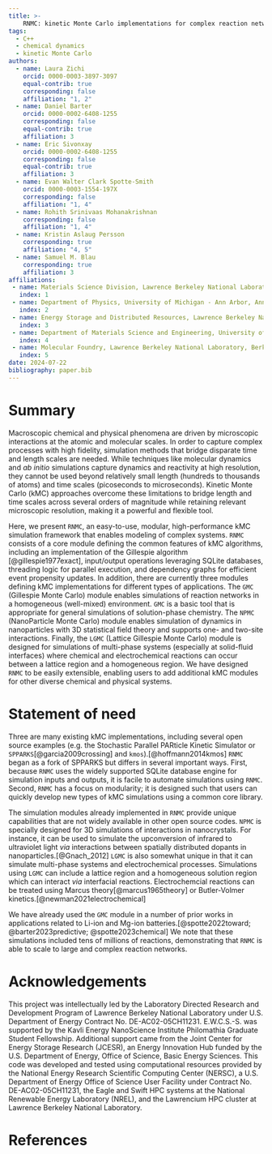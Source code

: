 ```yaml
---
title: >-
    RNMC: kinetic Monte Carlo implementations for complex reaction networks
tags:
  - C++
  - chemical dynamics
  - kinetic Monte Carlo
authors:
  - name: Laura Zichi
    orcid: 0000-0003-3897-3097
    equal-contrib: true
    corresponding: false
    affiliation: "1, 2"
  - name: Daniel Barter
    orcid: 0000-0002-6408-1255
    corresponding: false
    equal-contrib: true
    affiliation: 3
  - name: Eric Sivonxay
    orcid: 0000-0002-6408-1255
    corresponding: false
    equal-contrib: true
    affiliation: 3
  - name: Evan Walter Clark Spotte-Smith
    orcid: 0000-0003-1554-197X
    corresponding: false  
    affiliation: "1, 4"
  - name: Rohith Srinivaas Mohanakrishnan
    corresponding: false  
    affiliation: "1, 4"
  - name: Kristin Aslaug Persson
    corresponding: true  
    affiliation: "4, 5"
  - name: Samuel M. Blau
    corresponding: true  
    affiliation: 3
affiliations:
 - name: Materials Science Division, Lawrence Berkeley National Laboratory, Berkeley, CA, USA 94720
   index: 1
 - name: Department of Physics, University of Michigan - Ann Arbor, Ann Arbor, MI, USA 48109
   index: 2
 - name: Energy Storage and Distributed Resources, Lawrence Berkeley National Laboratory, Berkeley, CA USA 94720
   index: 3
 - name: Department of Materials Science and Engineering, University of California - Berkeley, CA, USA 94720
   index: 4
 - name: Molecular Foundry, Lawrence Berkeley National Laboratory, Berkeley, CA, USA 94720
   index: 5
date: 2024-07-22
bibliography: paper.bib
---
```


# Summary
Macroscopic chemical and physical phenomena are driven by microscopic interactions at the atomic and molecular scales.
In order to capture complex processes with high fidelity, simulation methods that bridge disparate time and length scales are needed.
While techniques like molecular dynamics and *ab initio* simulations capture dynamics and reactivity at high resolution, they cannot be used beyond relatively small length (hundreds to thousands of atoms) and time scales (picoseconds to microseconds).
Kinetic Monte Carlo (kMC) approaches overcome these limitations to bridge length and time scales across several orders of magnitude while retaining relevant microscopic resolution, making it a powerful and flexible tool.


Here, we present `RNMC`, an easy-to-use, modular, high-performance kMC simulation framework that enables modeling of complex systems.
`RNMC` consists of a core module defining the common features of kMC algorithms, including an implementation of the Gillespie algorithm [@gillespie1977exact], input/output operations leveraging SQLite databases, threading logic for parallel execution, and dependency graphs for efficient event propensity updates.
In addition, there are currently three modules defining kMC implementations for different types of applications.
The `GMC` (Gillespie Monte Carlo) module enables simulations of reaction networks in a homogeneous (well-mixed) environment.
`GMC` is a basic tool that is appropriate for general simulations of solution-phase chemistry.
The `NPMC` (NanoParticle Monte Carlo) module enables simulation of dynamics in nanoparticles with 3D statistical field theory and supports one- and two-site interactions.
Finally, the `LGMC` (Lattice Gillespie Monte Carlo) module is designed for simulations of multi-phase systems (especially at solid-fluid interfaces) where chemical and electrochemical reactions can occur between a lattice region and a homogeneous region.
We have designed `RNMC` to be easily extensible, enabling users to add additional kMC modules for other diverse chemical and physical systems.

# Statement of need

Three are many existing kMC implementations, including several open source examples (e.g. the Stochastic Parallel PARticle Kinetic Simulator or `SPPARKS`[@garcia2009crossing] and `kmos`).[@hoffmann2014kmos]
`RNMC` began as a fork of SPPARKS but differs in several important ways.
First, because `RNMC` uses the widely supported SQLite database engine for simulation inputs and outputs, it is facile to automate simulations using `RNMC`.
Second, `RNMC` has a focus on modularity; it is designed such that users can quickly develop new types of kMC simulations using a common core library.
 
The simulation modules already implemented in `RNMC` provide unique capabilities that are not widely available in other open source codes.
`NPMC` is specially designed for 3D simulations of interactions in nanocrystals.
For instance, it can be used to simulate the upconversion of infrared to ultraviolet light *via* interactions between spatially distributed dopants in nanoparticles.[@Gnach_2012]
`LGMC` is also somewhat unique in that it can simulate multi-phase systems and electrochemical processes.
Simulations using `LGMC` can include a lattice region and a homogeneous solution region which can interact *via* interfacial reactions.
Electrochemcial reactions can be treated using Marcus theory[@marcus1965theory] or Butler-Volmer kinetics.[@newman2021electrochemical]

We have already used the `GMC` module in a number of prior works in applications related to Li-ion and Mg-ion batteries.[@spotte2022toward; @barter2023predictive; @spotte2023chemical] We note that these simulations included tens of millions of reactions, demonstrating that `RNMC` is able to scale to large and complex reaction networks.

# Acknowledgements

This project was intellectually led by the Laboratory Directed Research and Development Program of Lawrence Berkeley National Laboratory under U.S. Department of Energy Contract No. DE-AC02-05CH11231.
E.W.C.S.-S. was supported by the Kavli Energy NanoScience Institute Philomathia Graduate Student Fellowship.
Additional support came from the Joint Center for Energy Storage Research (JCESR), an Energy Innovation Hub funded by the U.S. Department of Energy, Office of Science, Basic Energy Sciences.
This code was developed and tested using computational resources provided by the National Energy Research Scientific Computing Center (NERSC), a U.S. Department of Energy Office of Science User Facility under Contract No. DE-AC02-05CH11231, the Eagle and Swift HPC systems at the National Renewable Energy Laboratory (NREL), and the Lawrencium HPC cluster at Lawrence Berkeley National Laboratory.

# References

